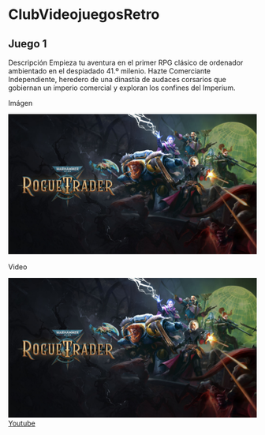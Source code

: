 # ClubVideojuegosRetro

## Juego 1

Descripción
Empieza tu aventura en el primer RPG clásico de ordenador ambientado en el despiadado 41.º milenio. Hazte Comerciante Independiente, heredero de una dinastía de audaces corsarios que gobiernan un imperio comercial y exploran los confines del Imperium.

Imágen

![Imagen](Juego.jpg)

Video

![Imagen](Juego.jpg)[Youtube](https://www.youtube.com/watch?v=7mYd1aV5mW4)
 

